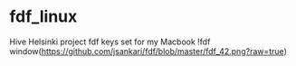 # fdf_linux
Hive Helsinki project fdf keys set for my Macbook
!fdf window(https://github.com/jsankari/fdf/blob/master/fdf_42.png?raw=true)
